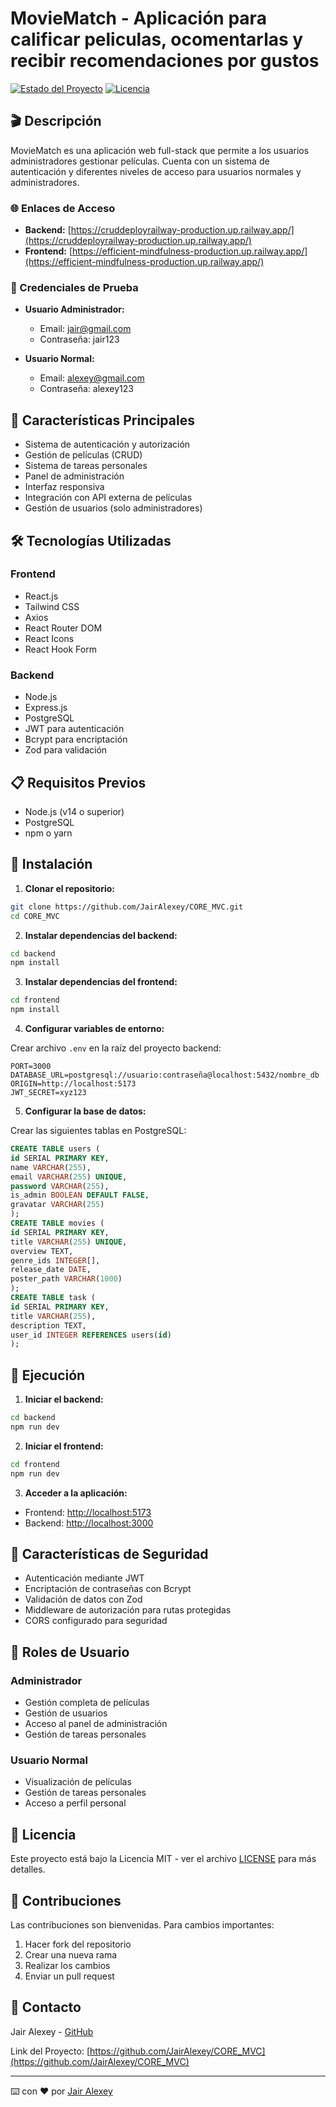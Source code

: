 # MovieMatch - Aplicación para  calificar peliculas, ocomentarlas y recibir recomendaciones por gustos

[![Estado del Proyecto](https://img.shields.io/badge/Estado-Activo-brightgreen)](https://github.com/JairAlexey/CORE_MVC)
[![Licencia](https://img.shields.io/badge/Licencia-MIT-blue.svg)](LICENSE)

## 🎬 Descripción

MovieMatch es una aplicación web full-stack que permite a los usuarios administradores gestionar películas. Cuenta con un sistema de autenticación y diferentes niveles de acceso para usuarios normales y administradores.

### 🌐 Enlaces de Acceso

- **Backend:** [https://cruddeployrailway-production.up.railway.app/](https://cruddeployrailway-production.up.railway.app/)
- **Frontend:** [https://efficient-mindfulness-production.up.railway.app/](https://efficient-mindfulness-production.up.railway.app/)

### 👥 Credenciales de Prueba

- **Usuario Administrador:**
  - Email: jair@gmail.com
  - Contraseña: jair123

- **Usuario Normal:**
  - Email: alexey@gmail.com
  - Contraseña: alexey123

## 🚀 Características Principales

- Sistema de autenticación y autorización
- Gestión de películas (CRUD)
- Sistema de tareas personales
- Panel de administración
- Interfaz responsiva
- Integración con API externa de películas
- Gestión de usuarios (solo administradores)

## 🛠️ Tecnologías Utilizadas

### Frontend
- React.js
- Tailwind CSS
- Axios
- React Router DOM
- React Icons
- React Hook Form

### Backend
- Node.js
- Express.js
- PostgreSQL
- JWT para autenticación
- Bcrypt para encriptación
- Zod para validación

## 📋 Requisitos Previos

- Node.js (v14 o superior)
- PostgreSQL
- npm o yarn

## 🔧 Instalación

1. **Clonar el repositorio:**

```bash
git clone https://github.com/JairAlexey/CORE_MVC.git
cd CORE_MVC
```

2. **Instalar dependencias del backend:**

```bash
cd backend
npm install
```

3. **Instalar dependencias del frontend:**

```bash
cd frontend
npm install
```

4. **Configurar variables de entorno:**

Crear archivo `.env` en la raíz del proyecto backend:

```env
PORT=3000
DATABASE_URL=postgresql://usuario:contraseña@localhost:5432/nombre_db
ORIGIN=http://localhost:5173
JWT_SECRET=xyz123
```

5. **Configurar la base de datos:**

Crear las siguientes tablas en PostgreSQL:

```sql
CREATE TABLE users (
id SERIAL PRIMARY KEY,
name VARCHAR(255),
email VARCHAR(255) UNIQUE,
password VARCHAR(255),
is_admin BOOLEAN DEFAULT FALSE,
gravatar VARCHAR(255)
);
CREATE TABLE movies (
id SERIAL PRIMARY KEY,
title VARCHAR(255) UNIQUE,
overview TEXT,
genre_ids INTEGER[],
release_date DATE,
poster_path VARCHAR(1000)
);
CREATE TABLE task (
id SERIAL PRIMARY KEY,
title VARCHAR(255),
description TEXT,
user_id INTEGER REFERENCES users(id)
);
```

## 🚀 Ejecución

1. **Iniciar el backend:**

```bash
cd backend
npm run dev
```

2. **Iniciar el frontend:**

```bash
cd frontend
npm run dev
```

3. **Acceder a la aplicación:**
- Frontend: [http://localhost:5173](http://localhost:5173)
- Backend: [http://localhost:3000](http://localhost:3000)

## 🔑 Características de Seguridad

- Autenticación mediante JWT
- Encriptación de contraseñas con Bcrypt
- Validación de datos con Zod
- Middleware de autorización para rutas protegidas
- CORS configurado para seguridad

## 👥 Roles de Usuario

### Administrador
- Gestión completa de películas
- Gestión de usuarios
- Acceso al panel de administración
- Gestión de tareas personales

### Usuario Normal
- Visualización de películas
- Gestión de tareas personales
- Acceso a perfil personal

## 📝 Licencia

Este proyecto está bajo la Licencia MIT - ver el archivo [LICENSE](LICENSE) para más detalles.

## 🤝 Contribuciones

Las contribuciones son bienvenidas. Para cambios importantes:

1. Hacer fork del repositorio
2. Crear una nueva rama
3. Realizar los cambios
4. Enviar un pull request

## 📧 Contacto

Jair Alexey - [GitHub](https://github.com/JairAlexey)

Link del Proyecto: [https://github.com/JairAlexey/CORE_MVC](https://github.com/JairAlexey/CORE_MVC)

---
⌨️ con ❤️ por [Jair Alexey](https://github.com/JairAlexey)